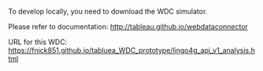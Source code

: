 To develop locally, you need to download the WDC simulator.

Please refer to documentation: http://tableau.github.io/webdataconnector

URL for this WDC: https://fnick851.github.io/tabluea_WDC_prototype/lingo4g_api_v1_analysis.html
